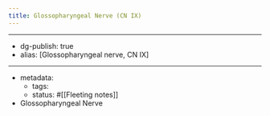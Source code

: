 ```yaml
---
title: Glossopharyngeal Nerve (CN IX)
---
```


- --
- dg-publish: true
- alias: [Glossopharyngeal nerve, CN IX]
- --
- metadata:
	- tags:
	- status: #[[Fleeting notes]]
- Glossopharyngeal Nerve